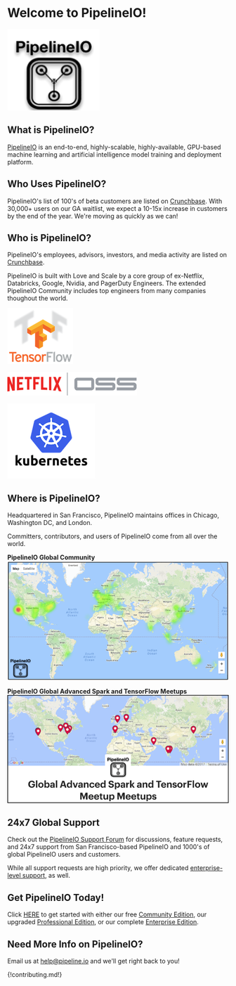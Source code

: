 # Welcome to PipelineIO! 
![PipelineIO](/img/pipeline-io-logo-shadow-210x186.png)

## What is PipelineIO?
[PipelineIO](http://pipeline.io/) is an end-to-end, highly-scalable, highly-available, GPU-based machine learning and artificial intelligence model training and deployment platform.

## Who Uses PipelineIO?
PipelineIO's list of 100's of beta customers are listed on [Crunchbase](https://www.crunchbase.com/organization/pipelineio/customers).  With 30,000+ users on our GA waitlist, we expect a 10-15x increase in customers by the end of the year.  We're moving as quickly as we can!

## Who is PipelineIO?
PipelineIO's employees, advisors, investors, and media activity are listed on [Crunchbase](https://www.crunchbase.com/organization/pipelineio).

PipelineIO is built with Love and Scale by a core group of ex-Netflix, Databricks, Google, Nvidia, and PagerDuty Engineers.  The extended PipelineIO Community includes top engineers from many companies thoughout the world.

![Tensorflow](/img/tensorflow-logo-150x128.png)

![Netflix](/img/netflixoss-logo-white-295x55.png)

![Kubernetes](/img/kubernetes-logo-200x171.png)

## Where is PipelineIO?
Headquartered in San Francisco, PipelineIO maintains offices in Chicago, Washington DC, and London.

Committers, contributors, and users of PipelineIO come from all over the world.

**PipelineIO Global Community**
![PipelineIO Global Community](/img/pipelineio-geo-border-no-stars.png)

**PipelineIO Global Advanced Spark and TensorFlow Meetups**
![PipelineIO Global Meetups](/img/global-meetups.png)

## 24x7 Global Support
Check out the [PipelineIO Support Forum](https://pipelineio.zendesk.com) for discussions, feature requests, and 24x7 support from San Francisco-based PipelineIO and 1000's of global PipelineIO users and customers.

While all support requests are high priority, we offer dedicated [enterprise-level support](products/index.md), as well.

## Get PipelineIO Today!
Click [HERE](products/index.md) to get started with either our free [Community Edition](products/index.md), our upgraded [Professional Edition](products/index.md), or our complete [Enterprise Edition](products/index.md).

## Need More Info on PipelineIO?
Email us at [help@pipeline.io](mailto:help@pipeline.io) and we'll get right back to you!

{!contributing.md!}
